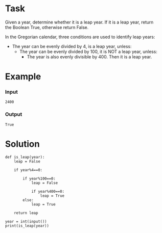 # Task
Given a year, determine whether it is a leap year. If it is a leap year, return the Boolean True, otherwise return False.

In the Gregorian calendar, three conditions are used to identify leap years:

* The year can be evenly divided by $4$, is a leap year, unless:
    * The year can be evenly divided by $100$, it is NOT a leap year, unless:
        * The year is also evenly divisible by $400$. Then it is a leap year.

# Example
### Input
```
2400
```
### Output
```
True
```
# Solution

```
def is_leap(year):
    leap = False
    
    if year%4==0:
        
        if year%100==0:
            leap = False
            
            if year%400==0:
                leap = True
        else:
            leap = True
        
    return leap

year = int(input())
print(is_leap(year))
```